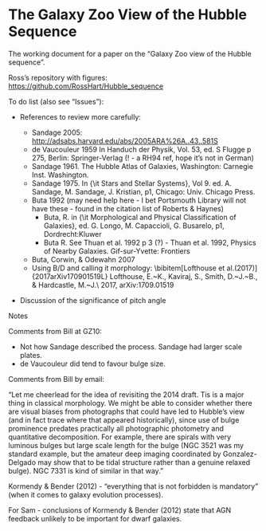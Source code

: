 The Galaxy Zoo View of the Hubble Sequence
==========================================

The working document for a paper on the “Galaxy Zoo view of the Hubble sequence”.  

Ross’s repository with figures: https://github.com/RossHart/Hubble_sequence

To do list (also see “Issues”): 

 * References to review more carefully: 
   * Sandage 2005: http://adsabs.harvard.edu/abs/2005ARA%26A..43..581S
   * de Vaucouleur 1959 In Handuch der Physik, Vol. 53, ed. S Flugge p 275, Berlin: Springer-Verlag (! - a RH94 ref, hope it’s not in German)
   * Sandage 1961. The Hubble Atlas of Galaxies, Washington: Carnegie Inst. Washington.
   * Sandage 1975. In {\it Stars and Stellar Systems}, Vol 9. ed. A. Sandage, M. Sandage, J. Kristian, p1, Chicago: Univ. Chicago Press.
   * Buta 1992 (may need help here - I bet Portsmouth Library will not have these - found in the citation list of Roberts & Haynes)
      * Buta, R. in {\it Morphological and Physical Classification of Galaxies}, ed. G. Longo, M. Capaccioli, G. Busarelo, p1, Dordrecht:Kluwer
      * Buta R. See Thuan et al. 1992 p 3 (?) - Thuan et al. 1992, Physics of Nearby Galaxies. Gif-sur-Yvette: Frontiers
   * Buta, Corwin, & Odewahn 2007
   * Using B/D and calling it morphology: \bibitem[Lofthouse et al.(2017)]{2017arXiv170901519L} Lofthouse, E.~K., Kaviraj, S., Smith, D.~J.~B., \& Hardcastle, M.~J.\ 2017, arXiv:1709.01519 


 * Discussion of the significance of pitch angle 

Notes

Comments from Bill at GZ10: 

 * Not how Sandage described the process. Sandage had larger scale plates. 
 * de Vaucouleur did tend to favour bulge size. 

Comments from Bill by email:

“Let me cheerlead for the idea of revisiting the 2014 draft. Tis is a major thing in classical morphology. We might be able to consider whether
there are visual biases from photographs that could have led to Hubble’s view (and in fact trace where that appeared historically), since
use of bulge prominence predates practically all photographic photometry and quantitative decomposition. For example, there
are spirals with very luminous bulges but large scale length for the bulge (NGC 3521 was my standard example, but the amateur
deep imaging coordinated by Gonzalez-Delgado may show that to be tidal structure rather than a genuine relaxed bulge). NGC 7331
is kind of similar in that way.”

Kormendy \& Bender (2012) - “everything that is not forbidden is mandatory” (when it comes to galaxy evolution processes). 


For Sam - conclusions of Kormendy \& Bender (2012) state that AGN feedback unlikely to be important for dwarf galaxies. 